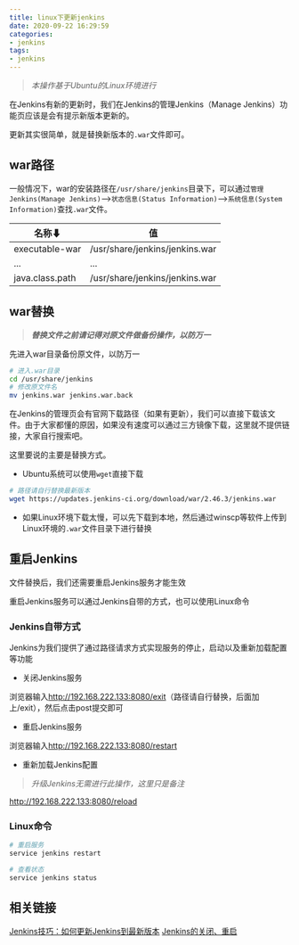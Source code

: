 ```yaml
---
title: linux下更新jenkins
date: 2020-09-22 16:29:59
categories:
- jenkins
tags:
- jenkins
---
```


> *本操作基于Ubuntu的Linux环境进行*

在Jenkins有新的更新时，我们在Jenkins的管理Jenkins（Manage Jenkins）功能页应该是会有提示新版本更新的。

更新其实很简单，就是替换新版本的`.war`文件即可。

## war路径

一般情况下，war的安装路径在`/usr/share/jenkins`目录下，可以通过`管理Jenkins(Manage Jenkins)`——>`状态信息(Status Information)`——>`系统信息(System Information)`查找`.war`文件。

|  名称⬇  | 值  |
|  ----  | ----  |
| executable-war  | /usr/share/jenkins/jenkins.war |
| ... | ... |
| java.class.path  | /usr/share/jenkins/jenkins.war |

## war替换

> ***替换文件之前请记得对原文件做备份操作，以防万一***

先进入war目录备份原文件，以防万一

``` bash
# 进入.war目录
cd /usr/share/jenkins
# 修改原文件名
mv jenkins.war jenkins.war.back
```

在Jenkins的管理页会有官网下载路径（如果有更新），我们可以直接下载该文件。由于大家都懂的原因，如果没有速度可以通过三方镜像下载，这里就不提供链接，大家自行搜索吧。

这里要说的主要是替换方式。

- Ubuntu系统可以使用`wget`直接下载

``` bash
# 路径请自行替换最新版本
wget https://updates.jenkins-ci.org/download/war/2.46.3/jenkins.war
```

- 如果Linux环境下载太慢，可以先下载到本地，然后通过winscp等软件上传到Linux环境的`.war`文件目录下进行替换

## 重启Jenkins

文件替换后，我们还需要重启Jenkins服务才能生效

重启Jenkins服务可以通过Jenkins自带的方式，也可以使用Linux命令

### Jenkins自带方式

Jenkins为我们提供了通过路径请求方式实现服务的停止，启动以及重新加载配置等功能

- 关闭Jenkins服务

浏览器输入<http://192.168.222.133:8080/exit>（路径请自行替换，后面加上/exit），然后点击post提交即可

- 重启Jenkins服务

浏览器输入<http://192.168.222.133:8080/restart>

- 重新加载Jenkins配置

> *升级Jenkins无需进行此操作，这里只是备注*

<http://192.168.222.133:8080/reload>

### Linux命令

```bash
# 重启服务
service jenkins restart

# 查看状态
service jenkins status
```

## 相关链接

[Jenkins技巧：如何更新Jenkins到最新版本](https://www.cnblogs.com/dzblog/p/6962000.html 'Jenkins技巧：如何更新Jenkins到最新版本')
[Jenkins的关闭、重启](https://blog.csdn.net/itfootball/article/details/44876517 'Jenkins的关闭、重启')
